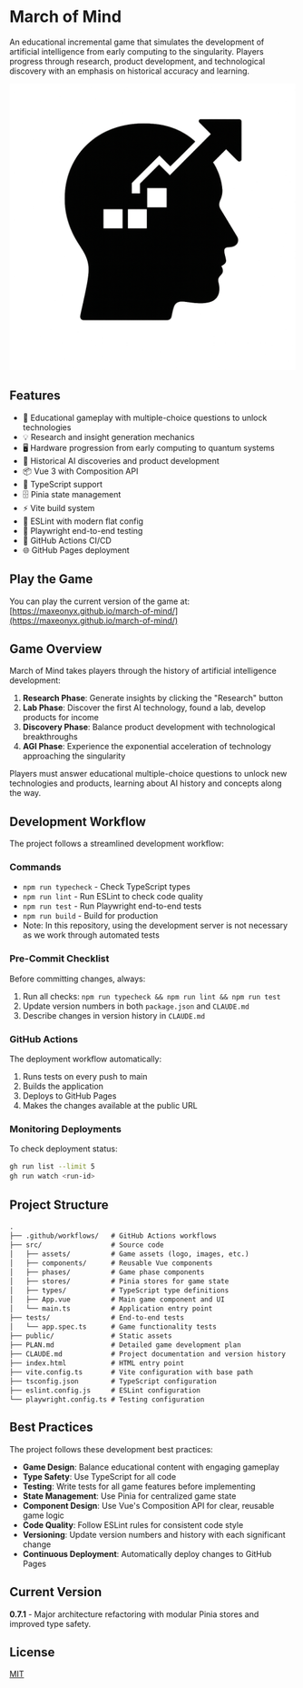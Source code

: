 # March of Mind

An educational incremental game that simulates the development of artificial intelligence from early computing to the singularity. Players progress through research, product development, and technological discovery with an emphasis on historical accuracy and learning.

![March of Mind logo](/src/assets/logo.png)

## Features

- 🧠 Educational gameplay with multiple-choice questions to unlock technologies
- 💡 Research and insight generation mechanics
- 🖥️ Hardware progression from early computing to quantum systems
- 🔬 Historical AI discoveries and product development
- 📦 Vue 3 with Composition API
- 🧰 TypeScript support
- 🗄️ Pinia state management
- ⚡ Vite build system
- 🧹 ESLint with modern flat config
- 🧪 Playwright end-to-end testing
- 🚀 GitHub Actions CI/CD
- 🌐 GitHub Pages deployment

## Play the Game

You can play the current version of the game at: [https://maxeonyx.github.io/march-of-mind/](https://maxeonyx.github.io/march-of-mind/)

## Game Overview

March of Mind takes players through the history of artificial intelligence development:

1. **Research Phase**: Generate insights by clicking the "Research" button
2. **Lab Phase**: Discover the first AI technology, found a lab, develop products for income
3. **Discovery Phase**: Balance product development with technological breakthroughs
4. **AGI Phase**: Experience the exponential acceleration of technology approaching the singularity

Players must answer educational multiple-choice questions to unlock new technologies and products, learning about AI history and concepts along the way.

## Development Workflow

The project follows a streamlined development workflow:

### Commands

- `npm run typecheck` - Check TypeScript types
- `npm run lint` - Run ESLint to check code quality
- `npm run test` - Run Playwright end-to-end tests
- `npm run build` - Build for production
- Note: In this repository, using the development server is not necessary as we work through automated tests

### Pre-Commit Checklist

Before committing changes, always:

1. Run all checks: `npm run typecheck && npm run lint && npm run test`
2. Update version numbers in both `package.json` and `CLAUDE.md` 
3. Describe changes in version history in `CLAUDE.md`

### GitHub Actions

The deployment workflow automatically:

1. Runs tests on every push to main
2. Builds the application
3. Deploys to GitHub Pages
4. Makes the changes available at the public URL

### Monitoring Deployments

To check deployment status:
```bash
gh run list --limit 5
gh run watch <run-id>
```

## Project Structure

```
.
├── .github/workflows/   # GitHub Actions workflows
├── src/                 # Source code
│   ├── assets/          # Game assets (logo, images, etc.)
│   ├── components/      # Reusable Vue components
│   ├── phases/          # Game phase components
│   ├── stores/          # Pinia stores for game state
│   ├── types/           # TypeScript type definitions
│   ├── App.vue          # Main game component and UI
│   └── main.ts          # Application entry point
├── tests/               # End-to-end tests
│   └── app.spec.ts      # Game functionality tests
├── public/              # Static assets
├── PLAN.md              # Detailed game development plan
├── CLAUDE.md            # Project documentation and version history
├── index.html           # HTML entry point
├── vite.config.ts       # Vite configuration with base path
├── tsconfig.json        # TypeScript configuration
├── eslint.config.js     # ESLint configuration
└── playwright.config.ts # Testing configuration
```

## Best Practices

The project follows these development best practices:

- **Game Design**: Balance educational content with engaging gameplay
- **Type Safety**: Use TypeScript for all code
- **Testing**: Write tests for all game features before implementing
- **State Management**: Use Pinia for centralized game state
- **Component Design**: Use Vue's Composition API for clear, reusable game logic
- **Code Quality**: Follow ESLint rules for consistent code style
- **Versioning**: Update version numbers and history with each significant change
- **Continuous Deployment**: Automatically deploy changes to GitHub Pages

## Current Version

**0.7.1** - Major architecture refactoring with modular Pinia stores and improved type safety.

## License

[MIT](LICENSE)